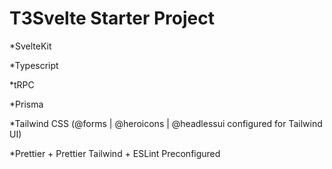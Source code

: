 # T3Svelte Starter Project

*SvelteKit

*Typescript

*tRPC

*Prisma

*Tailwind CSS (@forms | @heroicons | @headlessui configured for Tailwind UI)

*Prettier + Prettier Tailwind + ESLint Preconfigured
